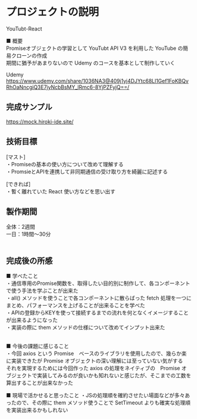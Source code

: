 # プロジェクトの説明

YouTubt-React<br>

■ 概要<br>
Promiseオブジェクトの学習として YouTubt API V3 を利用した YouTube の簡易クローンの作成<br>
期間に猶予があまりないので Udemy のコースを基本として制作していく

Udemy
https://www.udemy.com/share/1036NA3@409j1yj4DJYtc68Ll1Gef1FoKBQvRhOaNncgiQ3E7jyNcbBsMY_lRmc6-8YjPZFyjQ==/

## 完成サンプル

https://mock.hiroki-ide.site/

## 技術目標

[マスト]<br>
・Promiseの基本の使い方について改めて理解する<br>
・PromsieとAPIを連携して非同期通信の受け取り方を綺麗に記述する<br>

[できれば]<br>
・暫く離れていた React 使い方などを思い出す

## 製作期間
全体：2週間<br>
一日：1時間～30分<br>
<br>

## 完成後の所感

■ 学べたこと<br>
・通信専用のPromise関数を、取得したい目的別に制作して、各コンポーネントで使う手法を学ぶことが出来た<br>
・all() メソッドを使うことで各コンポーネントに散らばった fetch 処理を一つにまとめ、パフォーマンスを上げることが出来ることを学べた<br>
・APIの登録からKEYを使って接続するまでの流れを何となくイメージすることが出来るようになった<br>
・実装の際に them メソッドの仕様について改めてインプット出来た<br>
<br>

■ 今後の課題に感じること<br>
・今回 axios という Promise　ベースのライブラリを使用したので、幾らか楽に実装できたが Promise オブジェクトの深い理解には至っていない気がする<br>
それを実現するためには今回作った axios の処理をネイティブの　Promise オブジェクトで実装してみるのが良いかも知れないと感じたが、そこまでの工数を算出することが出来なかった
<br>

■ 現場で活かせると思ったこと
・JSの処理順を確約させたい場面などが多々あったので、その際に them メソッド使うことで SetTimeout よりも確実な処理順を実装出来るかもしれない

